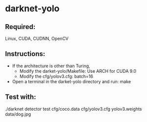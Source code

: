 # darknet-yolo

## Required: 
Linux, CUDA, CUDNN, OpenCV

## Instructions:
- If the architecture is other than Turing, 
  - Modify the darket-yolo/Makefile: Use ARCH for CUDA 9.0 
  - Modify the cfg/yolov3.cfg: batch=16 
- Open a terminal in the darket-yolo directory and run: make

## Test with: 
./darknet detector test cfg/coco.data cfg/yolov3.cfg yolov3.weights data/dog.jpg
